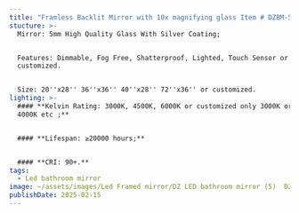 ```yaml
---
title: "Framless Backlit Mirror with 10x magnifying glass Item # DZBM-5"
stucture: >-
  Mirror: 5mm High Quality Glass With Silver Coating;


  Features: Dimmable, Fog Free, Shatterproof, Lighted, Touch Sensor or
  customized.


  Size: 20''x28'' 36''x36'' 40''x28'' 72''x36'' or customized.
lighting: >-
  #### **Kelvin Rating: 3000K, 4500K, 6000K or customized only 3000K or only
  4000K etc ;**


  #### **Lifespan: ≥20000 hours;**


  #### **CRI: 90+.**
tags:
  - Led bathroom mirror
image: ~/assets/images/Led Framed mirror/DZ LED bathroom mirror (5)  DZBM-5.jpeg
publishDate: 2025-02-15
---
```

